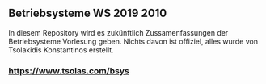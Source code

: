 ## Betriebsysteme WS 2019 2010

In diesem Repository wird es zukünftlich Zussamenfassungen der Betriebsysteme Vorlesung geben.
Nichts davon ist offiziel, alles wurde von Tsolakidis Konstantinos erstellt.

### https://www.tsolas.com/bsys